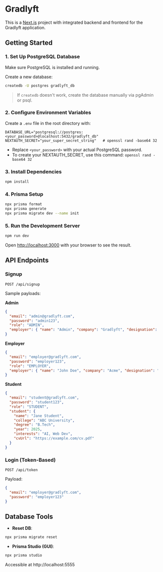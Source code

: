 # Gradlyft

This is a [Next.js](https://nextjs.org) project with integrated backend and frontend for the Gradlyft application.

## Getting Started

### 1. Set Up PostgreSQL Database

Make sure PostgreSQL is installed and running.

Create a new database:

```bash
createdb -U postgres gradlyft_db
```

> If `createdb` doesn't work, create the database manually via pgAdmin or psql.

### 2. Configure Environment Variables

Create a `.env` file in the root directory with:

```env
DATABASE_URL="postgresql://postgres:<your_password>@localhost:5432/gradlyft_db"
NEXTAUTH_SECRET="your_super_secret_string"   # openssl rand -base64 32
```

- Replace `<your_password>` with your actual PostgreSQL password.
- To create your NEXTAUTH_SECRET, use this command: `openssl rand -base64 32`

### 3. Install Dependencies

```bash
npm install
```

### 4. Prisma Setup

```bash
npx prisma format
npx prisma generate
npx prisma migrate dev --name init
```

### 5. Run the Development Server

```bash
npm run dev
```

Open [http://localhost:3000](http://localhost:3000) with your browser to see the result.

## API Endpoints

### Signup

```
POST /api/signup
```

Sample payloads:

**Admin**
```json
{
  "email": "admin@gradlyft.com",
  "password": "admin123",
  "role": "ADMIN",
  "employer": { "name": "Admin", "company": "Gradlyft", "designation": "CTO" }
}
```

**Employer**
```json
{
  "email": "employer@gradlyft.com",
  "password": "employer123",
  "role": "EMPLOYER",
  "employer": { "name": "John Doe", "company": "Acme", "designation": "Manager" }
}
```

**Student**
```json
{
  "email": "student@gradlyft.com",
  "password": "student123",
  "role": "STUDENT",
  "student": {
    "name": "Jane Student",
    "college": "ABC University",
    "degree": "B.Tech",
    "year": 2025,
    "interests": "AI, Web Dev",
    "cvUrl": "https://example.com/cv.pdf"
  }
}
```

### Login (Token-Based)

```
POST /api/token
```

Payload:
```json
{
  "email": "employer@gradlyft.com",
  "password": "employer123"
}
```

## Database Tools

- **Reset DB**:
```bash
npx prisma migrate reset
```

- **Prisma Studio (GUI)**:
```bash
npx prisma studio
```
Accessible at http://localhost:5555
